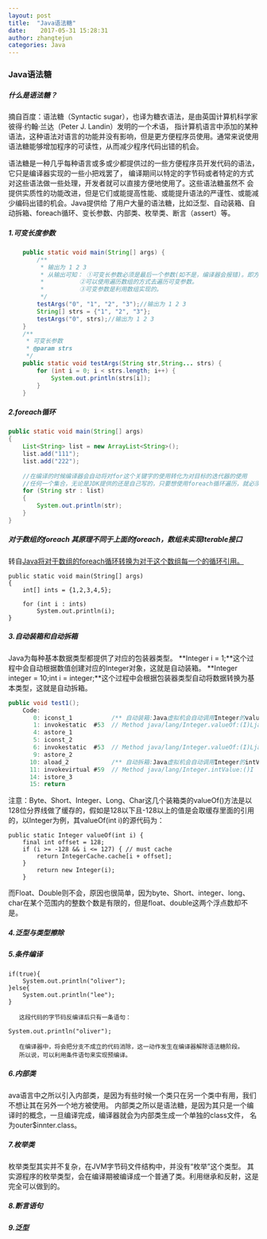 ```yaml
---
layout: post
title:  "Java语法糖"
date:    2017-05-31 15:28:31
author: zhangtejun
categories: Java
---
```

### Java语法糖
##### 什么是语法糖？
摘自百度：语法糖（Syntactic sugar），也译为糖衣语法，是由英国计算机科学家彼得·约翰·兰达（Peter J. Landin）发明的一个术语，
指计算机语言中添加的某种语法，这种语法对语言的功能并没有影响，但是更方便程序员使用。通常来说使用语法糖能够增加程序的可读性，从而减少程序代码出错的机会。

语法糖是一种几乎每种语言或多或少都提供过的一些方便程序员开发代码的语法，它只是编译器实现的一些小把戏罢了，
编译期间以特定的字节码或者特定的方式对这些语法做一些处理，开发者就可以直接方便地使用了。这些语法糖虽然不
会提供实质性的功能改进，但是它们或能提高性能、或能提升语法的严谨性、或能减少编码出错的机会。Java提供给
了用户大量的语法糖，比如泛型、自动装箱、自动拆箱、foreach循环、变长参数、内部类、枚举类、断言（assert）等。

##### 1.可变长度参数
```java
	public static void main(String[] args) {
		/**
		 * 输出为 1 2 3 
		 * 从输出可知： ①可变长参数必须是最后一个参数(如不是，编译器会报错)。即方法参数列表中只能有一个可变长度参数
		 * 		    ②可以使用遍历数组的方式去遍历可变参数。
		 * 			③可变参数是利用数组实现的。
		 */
		testArgs("0", "1", "2", "3");//输出为 1 2 3 
		String[] strs = {"1", "2", "3"};
		testArgs("0", strs);//输出为 1 2 3 
	}
	/**
	 * 可变长参数
	 * @param strs
	 */
	public static void testArgs(String str,String... strs) {
		for (int i = 0; i < strs.length; i++) {
			System.out.println(strs[i]);
		}
	}
```
##### 2.foreach循环
```java
public static void main(String[] args)
{
    List<String> list = new ArrayList<String>();
    list.add("111");
    list.add("222");
     
    //在编译的时候编译器会自动将对for这个关键字的使用转化为对目标的迭代器的使用
    //任何一个集合，无论是JDK提供的还是自己写的，只要想使用foreach循环遍历，就必须正确地实现Iterable接口
    for (String str : list)
    {
        System.out.println(str);
    }
}
```
##### 对于数组的foreach 其原理不同于上面的foreach，数组未实现Iterable接口
转自[Java将对于数组的foreach循环转换为对于这个数组每一个的循环引用。](http://www.importnew.com/24780.html)
```
public static void main(String[] args)
{
    int[] ints = {1,2,3,4,5};
    
    for (int i : ints)
        System.out.println(i);
}
```
##### 3.自动装箱和自动拆箱
Java为每种基本数据类型都提供了对应的包装器类型。
**Integer i = 1;**这个过程中会自动根据数值创建对应的Integer对象，这就是自动装箱。
**Integer integer = 10;int i = integer;**这个过程中会根据包装器类型自动将数据转换为基本类型，这就是自动拆箱。
```java
public void test1();
    Code:
       0: iconst_1			 /** 自动装箱:Java虚拟机会自动调用Integer的valueOf方法 **/
       1: invokestatic  #53  // Method java/lang/Integer.valueOf:(I)Ljava/lang/Integer;
       4: astore_1
       5: iconst_2
       6: invokestatic  #53  // Method java/lang/Integer.valueOf:(I)Ljava/lang/Integer;
       9: astore_2
      10: aload_2			 /** 自动拆箱:Java虚拟机会自动调用Integer的intValue方法**/
      11: invokevirtual #59  // Method java/lang/Integer.intValue:()I
      14: istore_3
      15: return
```
注意：Byte、Short、Integer、Long、Char这几个装箱类的valueOf()方法是以128位分界线做了缓存的，假如是128以下且-128以上的值是会取缓存里面的引用的，以Integer为例，其valueOf(int i)的源代码为：
```
public static Integer valueOf(int i) {
    final int offset = 128;
    if (i >= -128 && i <= 127) { // must cache 
        return IntegerCache.cache[i + offset];
    }
        return new Integer(i);
    }
```
而Float、Double则不会，原因也很简单，因为byte、Short、integer、long、char在某个范围内的整数个数是有限的，但是float、double这两个浮点数却不是。

##### 4.泛型与类型擦除

##### 5.条件编译
```
if(true){  
    System.out.println("oliver");  
}else{  
    System.out.println("lee");  
} 
``` 
       这段代码的字节码反编译后只有一条语句：
```
System.out.println("oliver");
```  
       在编译器中，将会把分支不成立的代码消除，这一动作发生在编译器解除语法糖阶段。
       所以说，可以利用条件语句来实现预编译。
##### 6.内部类
ava语言中之所以引入内部类，是因为有些时候一个类只在另一个类中有用，我们不想让其在另外一个地方被使用。
内部类之所以是语法糖，是因为其只是一个编译时的概念，一旦编译完成，编译器就会为内部类生成一个单独的class文件，
名为outer$innter.class。
##### 7.枚举类
枚举类型其实并不复杂，在JVM字节码文件结构中，并没有“枚举”这个类型。
其实源程序的枚举类型，会在编译期被编译成一个普通了类。利用继承和反射，这是完全可以做到的。
##### 8.断言语句

##### 9.泛型

